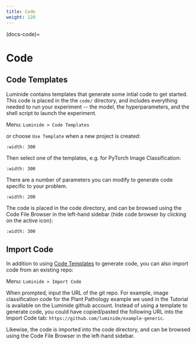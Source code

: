 ```yaml
---
title: Code
weight: 120
---
```


(docs-code)=
# Code

## Code Templates

Luminide contains templates that generate some intial code to get started.  This code is placed in the the `code/` directory, and includes everything needed to run your experiment -- the model, the hyperparameters, and the shell script to launch the experiment.

Menu: `Luminide > Code Templates`

or choose `Use Template`  when a new project is created:

```{image} ../images/feb-initialize-project-code.png
:width: 300
```
Then select one of the templates, e.g. for PyTorch Image Classification:

```{image} ../images/feb-template-use.png
:width: 300
```

There are a number of parameters you can modify to generate code specific to your problem.

```{image} ../images/feb-template-parameters.png
:width: 200
```

The code is placed in the code directory, and can be browsed using the Code File Browser in the left-hand sidebar (hide code browser by clicking on the active icon):

```{image} ../images/feb-code-browser.png
:width: 300
```

## Import Code

In addition to using [Code Templates](docs-code) to generate code, you can also import code from an existing repo:

Menu: `Luminide > Import Code`

When prompted, input the URL of the git repo.  For example, image classification code for the Plant Pathology example we used in the Tutorial is available on the Luminide github account.  Instead of using a template to generate code, you could have copied/pasted the following URL into the Import Code tab: `https://github.com/luminide/example-generic`.

Likewise, the code is imported into the code directory, and can be browsed using the Code File Browser in the left-hand sidebar.
